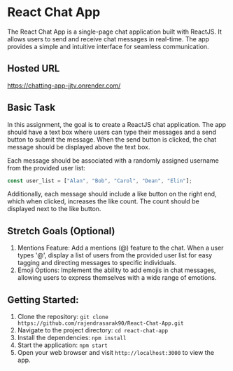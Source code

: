 # React Chat App

The React Chat App is a single-page chat application built with ReactJS. It allows users to send and receive chat messages in real-time. The app provides a simple and intuitive interface for seamless communication.

## Hosted URL

https://chatting-app-jjtv.onrender.com/

## Basic Task

In this assignment, the goal is to create a ReactJS chat application. The app should have a text box where users can type their messages and a send button to submit the message. When the send button is clicked, the chat message should be displayed above the text box.

Each message should be associated with a randomly assigned username from the provided user list:

```javascript
const user_list = ["Alan", "Bob", "Carol", "Dean", "Elin"];
```

Additionally, each message should include a like button on the right end, which when clicked, increases the like count. The count should be displayed next to the like button.

## Stretch Goals (Optional)

1. Mentions Feature: Add a mentions (@) feature to the chat. When a user types '@', display a list of users from the provided user list for easy tagging and directing messages to specific individuals.
2. Emoji Options: Implement the ability to add emojis in chat messages, allowing users to express themselves with a wide range of emotions.

## Getting Started:

1. Clone the repository: `git clone https://github.com/rajendrasarak90/React-Chat-App.git`
2. Navigate to the project directory: `cd react-chat-app`
3. Install the dependencies: `npm install`
4. Start the application: `npm start`
5. Open your web browser and visit `http://localhost:3000` to view the app.
